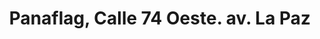 ---
title: "Panaflag, Calle 74 Oeste. av. La Paz"
url: /panama/panaflag-calle-74-oeste-av-la-paz/
shop: ropa
---